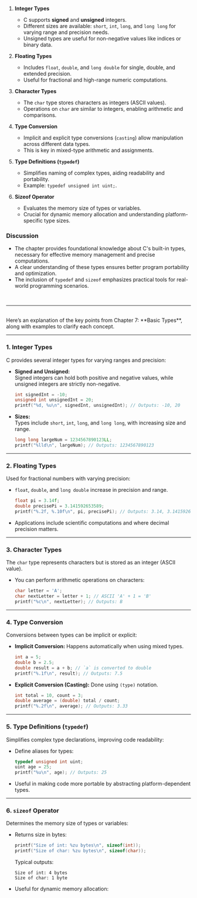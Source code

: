 
1. **Integer Types**  
   - C supports **signed** and **unsigned** integers.  
   - Different sizes are available: `short`, `int`, `long`, and `long long` for varying range and precision needs.  
   - Unsigned types are useful for non-negative values like indices or binary data.

2. **Floating Types**  
   - Includes `float`, `double`, and `long double` for single, double, and extended precision.  
   - Useful for fractional and high-range numeric computations.

3. **Character Types**  
   - The `char` type stores characters as integers (ASCII values).  
   - Operations on `char` are similar to integers, enabling arithmetic and comparisons.

4. **Type Conversion**  
   - Implicit and explicit type conversions (`casting`) allow manipulation across different data types.  
   - This is key in mixed-type arithmetic and assignments.

5. **Type Definitions (`typedef`)**  
   - Simplifies naming of complex types, aiding readability and portability.  
   - Example: `typedef unsigned int uint;`.

6. **Sizeof Operator**  
   - Evaluates the memory size of types or variables.  
   - Crucial for dynamic memory allocation and understanding platform-specific type sizes.

### Discussion

- The chapter provides foundational knowledge about C's built-in types, necessary for effective memory management and precise computations.
- A clear understanding of these types ensures better program portability and optimization.
- The inclusion of `typedef` and `sizeof` emphasizes practical tools for real-world programming scenarios.

<br>

---
<br>
Here’s an explanation of the key points from Chapter 7: **Basic Types**, along with examples to clarify each concept.

---

### 1. **Integer Types**
C provides several integer types for varying ranges and precision:
- **Signed and Unsigned:**  
  Signed integers can hold both positive and negative values, while unsigned integers are strictly non-negative.  
  ```c
  int signedInt = -10;
  unsigned int unsignedInt = 20;
  printf("%d, %u\n", signedInt, unsignedInt); // Outputs: -10, 20
  ```
- **Sizes:**  
  Types include `short`, `int`, `long`, and `long long`, with increasing size and range.  
  ```c
  long long largeNum = 1234567890123LL;
  printf("%lld\n", largeNum); // Outputs: 1234567890123
  ```

---

### 2. **Floating Types**
Used for fractional numbers with varying precision:
- `float`, `double`, and `long double` increase in precision and range.  
  ```c
  float pi = 3.14f;
  double precisePi = 3.141592653589;
  printf("%.2f, %.10f\n", pi, precisePi); // Outputs: 3.14, 3.1415926536
  ```
- Applications include scientific computations and where decimal precision matters.

---

### 3. **Character Types**
The `char` type represents characters but is stored as an integer (ASCII value).
- You can perform arithmetic operations on characters:
  ```c
  char letter = 'A';
  char nextLetter = letter + 1; // ASCII 'A' + 1 = 'B'
  printf("%c\n", nextLetter); // Outputs: B
  ```

---

### 4. **Type Conversion**
Conversions between types can be implicit or explicit:
- **Implicit Conversion:** Happens automatically when using mixed types.  
  ```c
  int a = 5;
  double b = 2.5;
  double result = a + b; // `a` is converted to double
  printf("%.1f\n", result); // Outputs: 7.5
  ```
- **Explicit Conversion (Casting):** Done using `(type)` notation.  
  ```c
  int total = 10, count = 3;
  double average = (double) total / count;
  printf("%.2f\n", average); // Outputs: 3.33
  ```

---

### 5. **Type Definitions (`typedef`)**
Simplifies complex type declarations, improving code readability:
- Define aliases for types:
  ```c
  typedef unsigned int uint;
  uint age = 25;
  printf("%u\n", age); // Outputs: 25
  ```
- Useful in making code more portable by abstracting platform-dependent types.

---

### 6. **`sizeof` Operator**
Determines the memory size of types or variables:
- Returns size in bytes:
  ```c
  printf("Size of int: %zu bytes\n", sizeof(int));
  printf("Size of char: %zu bytes\n", sizeof(char));
  ```
  Typical outputs:  
  ```
  Size of int: 4 bytes  
  Size of char: 1 byte  
  ```
- Useful for dynamic memory allocation:
  <!-- ```c
  int *arr = malloc(10 * sizeof(int));
  ```

--- -->

### Summary with Application
- Use **integer types** for counting and indexing.
- Apply **floating types** for calculations requiring decimal precision.
- Work with **character types** for text manipulation.
- Leverage **type conversion** to manage mixed-type operations cleanly.
- Use `typedef` to improve readability, and `sizeof` for memory-aware programming.

Let me know if you'd like detailed examples or practical applications for any concept!
